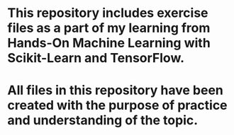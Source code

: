# This repository includes exercise files as a part of my learning from Hands-On Machine Learning with Scikit-Learn and TensorFlow.

# All files in this repository have been created with the purpose of practice and understanding of the topic. 
